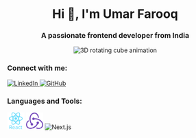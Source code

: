 <h1 align="center">Hi 👋, I'm Umar Farooq</h1>
<h3 align="center">A passionate frontend developer from India</h3>

<p align="center">
  <img src="https://media.giphy.com/media/3o7aD6b9xdOX1JFXJi/giphy.gif" alt="3D rotating cube animation" width="200"/>
</p>

<h3 align="left">Connect with me:</h3>
<p align="left">
  <a href="https://linkedin.com/in/umar-farooq-253534341" target="_blank">
    <img src="https://raw.githubusercontent.com/rahuldkjain/github-profile-readme-generator/master/src/images/icons/Social/linked-in-alt.svg" alt="LinkedIn" height="30" width="40" />
  </a>
  <a href="https://github.com/rUmar-Farooq" target="_blank">
    <img src="https://github.githubassets.com/images/modules/logos_page/GitHub-Mark.png" alt="GitHub" height="30" width="40" />
  </a>
</p>

<h3 align="left">Languages and Tools:</h3>
<p align="left">
  <img src="https://raw.githubusercontent.com/devicons/devicon/master/icons/react/react-original-wordmark.svg" alt="React" width="40" height="40"/>
  <img src="https://raw.githubusercontent.com/devicons/devicon/master/icons/redux/redux-original.svg" alt="Redux" width="40" height="40"/>
  <img src="https://cdn.worldvectorlogo.com/logos/nextjs-2.svg" alt="Next.js" width="40" height="40"/>
  <!-- add more icons here -->
</p>
